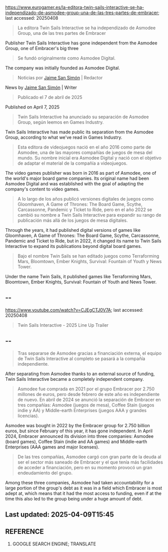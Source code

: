 https://www.eurogamer.es/la-editora-twin-sails-interactive-se-ha-independizado-de-asmodee-group-una-de-las-tres-partes-de-embracer; last accessed: 20250408

> La editora Twin Sails Interactive se ha independizado de Asmodee Group, una de las tres partes de Embracer

Publisher Twin Sails Interactive has gone independent from the Asmodee Group, one of Embracer's big three   

> Se fundó originalmente como Asmodee Digital.

The company was initially founded as Asmodee Digital.

> Noticias por [Jaime San Simón](https://www.eurogamer.es/authors/jaime-san-simon) | Redactor

News by [Jaime San Simón](https://www.eurogamer.es/authors/jaime-san-simon) | Writer

> Publicado el 7 de abril de 2025

Published on April 7, 2025

> Twin Sails Interactive ha anunciado su separación de Asmodee Group, según leemos en Games Industry.

Twin Sails Interactive has made public its separation from the Asmodee Group, according to what we've read in Games Industry.

> Esta editora de videojuegos nació en el año 2016 como parte de Asmodee, una de las mayores compañías de juegos de mesa del mundo. Su nombre inicial era Asmodee Digital y nació con el objetivo de adaptar el material de la compañía a videojuegos.

The video games publisher was born in 2016 as part of Asmodee, one of the world's major board game companies. Its original name had been Asmodee Digital and was established with the goal of adapting the company's content to video games. 

> A lo largo de los años publicó versiones digitales de juegos como Gloomhaven, A Game of Thrones: The Board Game, Scythe, Carcassonne, Pandemic y Ticket to Ride, pero en el año 2022 se cambió su nombre a Twin Sails Interactive para expandir su rango de publicación más allá de los juegos de mesa digitales.

Through the years, it had published digital versions of games like Gloomhaven, A Game of Thrones: The Board Game, Scythe, Carcassonne, Pandemic and Ticket to Ride, but in 2022, it changed its name to Twin Sails Interactive to expand its publications beyond digital board games.

> Bajo el nombre Twin Sails se han editado juegos como Terraforming Mars, Bloomtown, Ember Knights, Survival: Fountain of Youth y News Tower. 

Under the name Twin Sails, it published games like Terraforming Mars, Bloomtown, Ember Knights, Survival: Fountain of Youth and News Tower. 

## --

https://www.youtube.com/watch?v=CJEgCTJ0V7A; last accessed: 20250408

> Twin Sails Interactive - 2025 Line Up Trailer 

## --

> Tras separarse de Asmodee gracias a financiación externa, el equipo de Twin Sails Interactive al completo se pasará a la compañía independiente.

After separating from Asmodee thanks to an external source of funding, Twin Sails Interactive became a completely independent company. 

> Asmodee fue comprada en 2021 por el grupo Embracer por 2.750 millones de euros, pero desde febrero de este año es independiente de nuevo. En abril de 2024 se anunció la separación de Embracer en tres compañías: Asmodee (juegos de mesa), Coffee Stain (juegos indie y AA) y Middle-earth Enterprises (juegos AAA y grandes licencias).

Asmodee was bought in 2022 by the Embracer group for 2.750 billion euros, but since February of this year, it has gone independent. In April 2024, Embracer announced its division into three companies: Asmodee (board games), Coffee Stain (indie and AA games) and Middle-earth Enterprises (AAA games and major licenses).

> De las tres compañías, Asmodee cargó con gran parte de la deuda al ser el sector más saneado de Embracer y el que tenía más facilidades de acceder a financiación, pero en su momento provocó un gran endeudamiento del grupo. 

Among these three companies, Asmodee had taken accountability for a large portion of the group's debt as it was in a field which Embracer is most adept at, which means that it had the most access to funding, even if at the time this also led to the group being under a huge amount of debt.  

## Last updated: 2025-04-09T15:45

## REFERENCE

1) GOOGLE SEARCH ENGINE; TRANSLATE
